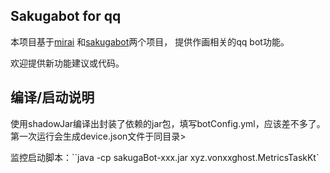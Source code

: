 ## Sakugabot for qq

本项目基于[mirai](https://github.com/mamoe/mirai) 和[sakugabot](https://github.com/ElnathMojo/sakugabot)两个项目，
提供作画相关的qq bot功能。

欢迎提供新功能建议或代码。

## 编译/启动说明

使用shadowJar编译出封装了依赖的jar包，填写botConfig.yml，应该差不多了。第一次运行会生成device.json文件于同目录>

监控启动脚本：``java -cp sakugaBot-xxx.jar xyz.vonxxghost.MetricsTaskKt`
